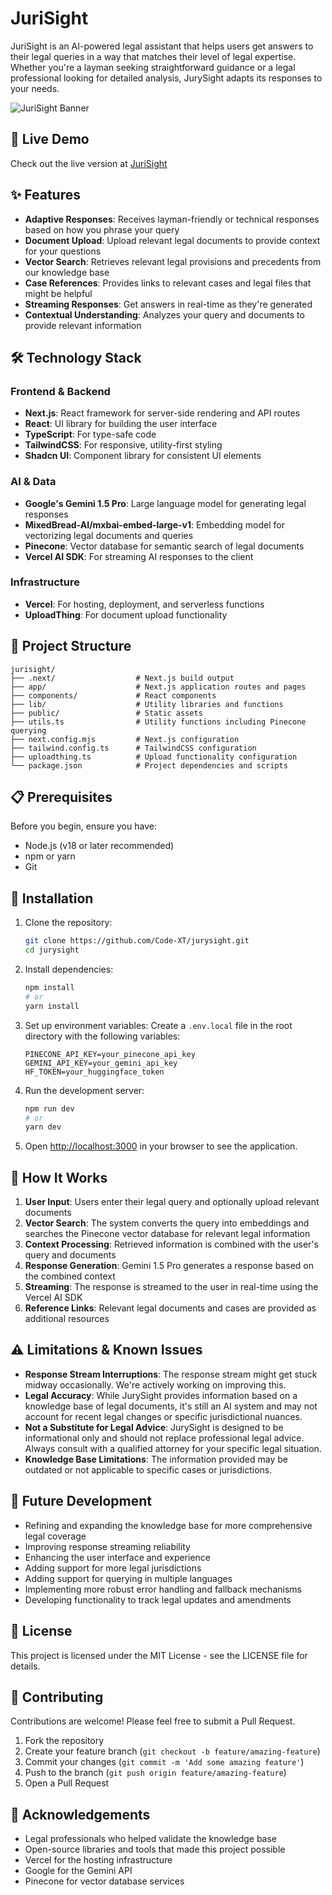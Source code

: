 # JuriSight

JuriSight is an AI-powered legal assistant that helps users get answers to their legal queries in a way that matches their level of legal expertise. Whether you're a layman seeking straightforward guidance or a legal professional looking for detailed analysis, JurySight adapts its responses to your needs.

![JuriSight Banner](https://github.com/user-attachments/assets/420d8f52-fb32-4c13-8f9a-b034cc0a9888)

## 🔗 Live Demo

Check out the live version at [JuriSight](https://juri-sight.vercel.app)

## ✨ Features

- **Adaptive Responses**: Receives layman-friendly or technical responses based on how you phrase your query
- **Document Upload**: Upload relevant legal documents to provide context for your questions
- **Vector Search**: Retrieves relevant legal provisions and precedents from our knowledge base
- **Case References**: Provides links to relevant cases and legal files that might be helpful
- **Streaming Responses**: Get answers in real-time as they're generated
- **Contextual Understanding**: Analyzes your query and documents to provide relevant information

## 🛠️ Technology Stack

### Frontend & Backend
- **Next.js**: React framework for server-side rendering and API routes
- **React**: UI library for building the user interface
- **TypeScript**: For type-safe code
- **TailwindCSS**: For responsive, utility-first styling
- **Shadcn UI**: Component library for consistent UI elements

### AI & Data
- **Google's Gemini 1.5 Pro**: Large language model for generating legal responses
- **MixedBread-AI/mxbai-embed-large-v1**: Embedding model for vectorizing legal documents and queries
- **Pinecone**: Vector database for semantic search of legal documents
- **Vercel AI SDK**: For streaming AI responses to the client

### Infrastructure
- **Vercel**: For hosting, deployment, and serverless functions
- **UploadThing**: For document upload functionality

## 📁 Project Structure

```
jurisight/
├── .next/                  # Next.js build output
├── app/                    # Next.js application routes and pages
├── components/             # React components
├── lib/                    # Utility libraries and functions
├── public/                 # Static assets
├── utils.ts                # Utility functions including Pinecone querying
├── next.config.mjs         # Next.js configuration
├── tailwind.config.ts      # TailwindCSS configuration
├── uploadthing.ts          # Upload functionality configuration
└── package.json            # Project dependencies and scripts
```

## 📋 Prerequisites

Before you begin, ensure you have:
- Node.js (v18 or later recommended)
- npm or yarn
- Git

## 🚀 Installation

1. Clone the repository:
   ```bash
   git clone https://github.com/Code-XT/jurysight.git
   cd jurysight
   ```

2. Install dependencies:
   ```bash
   npm install
   # or
   yarn install
   ```

3. Set up environment variables:
   Create a `.env.local` file in the root directory with the following variables:
   ```
   PINECONE_API_KEY=your_pinecone_api_key
   GEMINI_API_KEY=your_gemini_api_key
   HF_TOKEN=your_huggingface_token
   ```

4. Run the development server:
   ```bash
   npm run dev
   # or
   yarn dev
   ```

5. Open [http://localhost:3000](http://localhost:3000) in your browser to see the application.

## 🔧 How It Works

1. **User Input**: Users enter their legal query and optionally upload relevant documents
2. **Vector Search**: The system converts the query into embeddings and searches the Pinecone vector database for relevant legal information
3. **Context Processing**: Retrieved information is combined with the user's query and documents
4. **Response Generation**: Gemini 1.5 Pro generates a response based on the combined context
5. **Streaming**: The response is streamed to the user in real-time using the Vercel AI SDK
6. **Reference Links**: Relevant legal documents and cases are provided as additional resources

## ⚠️ Limitations & Known Issues

- **Response Stream Interruptions**: The response stream might get stuck midway occasionally. We're actively working on improving this.
- **Legal Accuracy**: While JurySight provides information based on a knowledge base of legal documents, it's still an AI system and may not account for recent legal changes or specific jurisdictional nuances.
- **Not a Substitute for Legal Advice**: JurySight is designed to be informational only and should not replace professional legal advice. Always consult with a qualified attorney for your specific legal situation.
- **Knowledge Base Limitations**: The information provided may be outdated or not applicable to specific cases or jurisdictions.

## 🔮 Future Development

- Refining and expanding the knowledge base for more comprehensive legal coverage
- Improving response streaming reliability
- Enhancing the user interface and experience
- Adding support for more legal jurisdictions
- Adding support for querying in multiple languages
- Implementing more robust error handling and fallback mechanisms
- Developing functionality to track legal updates and amendments

## 📜 License

This project is licensed under the MIT License - see the LICENSE file for details.

## 🤝 Contributing

Contributions are welcome! Please feel free to submit a Pull Request.

1. Fork the repository
2. Create your feature branch (`git checkout -b feature/amazing-feature`)
3. Commit your changes (`git commit -m 'Add some amazing feature'`)
4. Push to the branch (`git push origin feature/amazing-feature`)
5. Open a Pull Request

## 🙏 Acknowledgements

- Legal professionals who helped validate the knowledge base
- Open-source libraries and tools that made this project possible
- Vercel for the hosting infrastructure
- Google for the Gemini API
- Pinecone for vector database services
